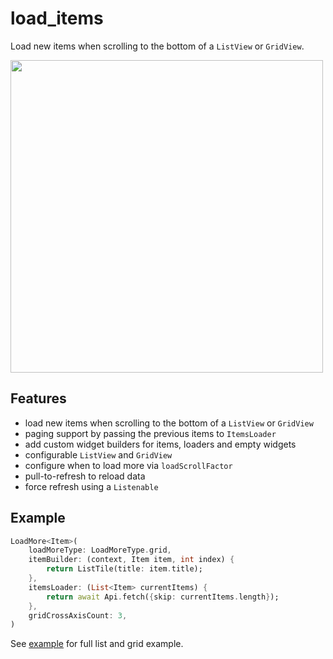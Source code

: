 # load_items

Load new items when scrolling to the bottom of a `ListView` or `GridView`.

<img src="https://user-images.githubusercontent.com/1562523/129325662-7aa946ab-32a4-4237-8442-cc980fe480e2.mp4" height="500px">

## Features

* load new items when scrolling to the bottom of a `ListView` or `GridView`
* paging support by passing the previous items to `ItemsLoader`
* add custom widget builders for items, loaders and empty widgets
* configurable `ListView` and `GridView`
* configure when to load more via `loadScrollFactor`
* pull-to-refresh to reload data
* force refresh using a `Listenable`

## Example

```dart
LoadMore<Item>(
	loadMoreType: LoadMoreType.grid,
	itemBuilder: (context, Item item, int index) {
		return ListTile(title: item.title);
	},
	itemsLoader: (List<Item> currentItems) {
		return await Api.fetch({skip: currentItems.length});
	},
	gridCrossAxisCount: 3,
)
```

See [example](./example) for full list and grid example.

